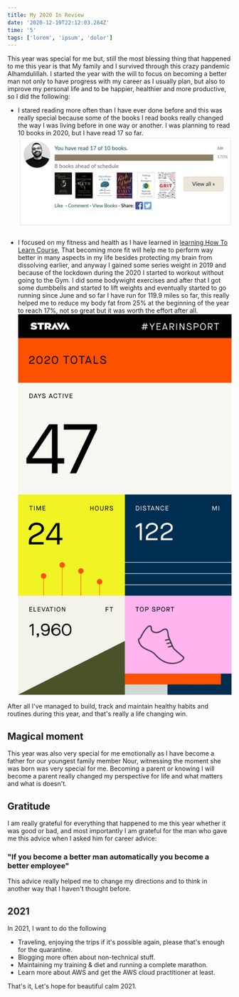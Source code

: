 ```yaml
---
title: My 2020 In Review
date: '2020-12-19T22:12:03.284Z'
time: '5'
tags: ['lorem', 'ipsum', 'dolor']
---
```


This year was special for me but, still the most blessing thing that happened to me this year is that My family and I survived through this crazy pandemic Alhamdulillah.
I started the year with the will to focus on becoming a better man not only to have progress with my career as I usually plan, but also to improve my personal life and to be happier, healthier and more productive, so I did the following:

- I stared reading more often than I have ever done before and this was really special because some of the books I read books really changed the way I was living before in one way or another.
  I was planning to read 10 books in 2020, but I have read 17 so far.
  ![Mustafa's reading challenge](reading-challenge.png)

###

- I focused on my fitness and health as I have learned in [learning How To Learn Course](https://www.coursera.org/learn/learning-how-to-learn), That becoming more fit will help me to perform way better in many aspects in my life besides protecting my brain from dissolving earlier, and anyway I gained some series weight in 2019
  and because of the lockdown during the 2020 I started to workout without going to the Gym.
  I did some bodywight exercises and after that I got some dumbbells and started to lift weights and eventually started to go running since June and so far I have run for 119.9 miles so far, this really helped me to reduce my body fat from 25% at the beginning of the year to reach 17%, not so great but it was worth the effort after all.
  ![Mustafa's reading challenge](running-challenge.jpeg)

After all I've managed to build, track and maintain healthy habits and routines during this year, and that's really a life changing win.

## Magical moment

This year was also very special for me emotionally as I have become a father for our youngest family member Nour, witnessing the moment she was born was very special for me.
Becoming a parent or knowing I will become a parent really changed my perspective for life and what matters and what is doesn't.

## Gratitude

I am really grateful for everything that happened to me this year whether it was good or bad,
and most importantly I am grateful for the man who gave me this advice when I asked him for career advice:

### "If you become a better man automatically you become a better employee"

This advice really helped me to change my directions and to think in another way that I haven't thought before.

## 2021

In 2021, I want to do the following

- Traveling, enjoying the trips if it's possible again, please that's enough for the quarantine.
- Blogging more often about non-technical stuff.
- Maintaining my training & diet and running a complete marathon.
- Learn more about AWS and get the AWS cloud practitioner at least.

That's it, Let's hope for beautiful calm 2021.
